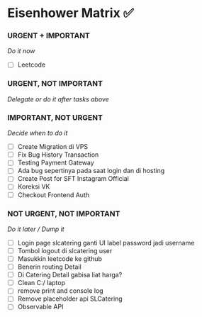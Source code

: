 # Eisenhower Matrix ✅

### URGENT + IMPORTANT
*Do it now*
- [ ] Leetcode
### URGENT, NOT IMPORTANT
*Delegate or do it after tasks above*
### IMPORTANT, NOT URGENT
*Decide when to do it*
- [ ] Create Migration di VPS
- [ ] Fix Bug History Transaction
- [ ] Testing Payment Gateway
- [ ] Ada bug sepertinya pada saat login dan di hosting
- [ ] Create Post for SFT Instagram Official
- [ ] Koreksi VK
- [ ] Checkout Frontend Auth
### NOT URGENT, NOT IMPORTANT
*Do it later / Dump it*
- [ ] Login page slcatering ganti UI label password jadi username
- [ ] Tombol logout di slcatering user
- [ ] Masukkin leetcode ke github
- [ ] Benerin routing Detail
- [ ] Di Catering Detail gabisa liat harga?
- [ ] Clean C:/ laptop
- [ ] remove print and console log
- [ ] Remove placeholder api SLCatering
- [ ] Observable API